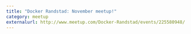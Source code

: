 ```yaml
---
title: "Docker Randstad: November meetup!"
category: meetup
externalurl: http://www.meetup.com/Docker-Randstad/events/225580948/
---
```


